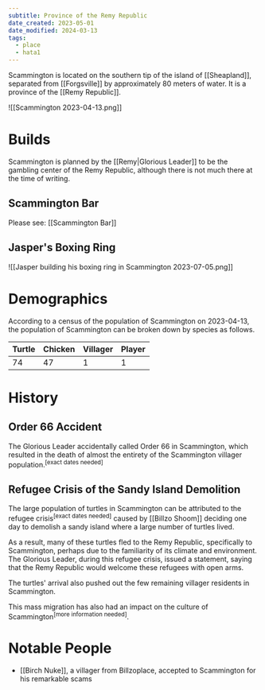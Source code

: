 ```yaml
---
subtitle: Province of the Remy Republic
date_created: 2023-05-01
date_modified: 2024-03-13
tags:
  - place
  - hata1
---
```


Scammington is located on the southern tip of the island of [[Sheapland]], separated from [[Forgsville]] by approximately 80 meters of water. It is a province of the [[Remy Republic]].

![[Scammington 2023-04-13.png]]

# Builds

Scammington is planned by the [[Remy|Glorious Leader]] to be the gambling center of the Remy Republic, although there is not much there at the time of writing.

## Scammington Bar

Please see: [[Scammington Bar]]

## Jasper's Boxing Ring

![[Jasper building his boxing ring in Scammington 2023-07-05.png]]

# Demographics

According to a census of the population of Scammington on 2023-04-13, the population of Scammington can be broken down by species as follows.

| Turtle | Chicken | Villager | Player |
| ------ | ------- | -------- | ------ |
| 74     | 47      | 1        | 1      |

# History

## Order 66 Accident

The Glorious Leader accidentally called Order 66 in Scammington, which resulted in the death of almost the entirety of the Scammington villager population.<sup>[exact dates needed]</sup>

## Refugee Crisis of the Sandy Island Demolition

The large population of turtles in Scammington can be attributed to the refugee crisis<sup>[exact dates needed]</sup> caused by [[Billzo Shoom]] deciding one day to demolish a sandy island where a large number of turtles lived.

As a result, many of these turtles fled to the Remy Republic, specifically to Scammington, perhaps due to the familiarity of its climate and environment. The Glorious Leader, during this refugee crisis, issued a statement, saying that the Remy Republic would welcome these refugees with open arms.

The turtles' arrival also pushed out the few remaining villager residents in Scammington.

This mass migration has also had an impact on the culture of Scammington<sup>[more information needed]</sup>.

# Notable People

- [[Birch Nuke]], a villager from Billzoplace, accepted to Scammington for his remarkable scams